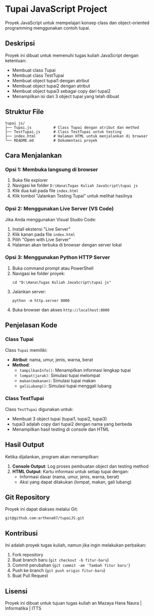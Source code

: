 # Tupai JavaScript Project

Proyek JavaScript untuk mempelajari konsep class dan object-oriented programming menggunakan contoh tupai.

## Deskripsi

Proyek ini dibuat untuk memenuhi tugas kuliah JavaScript dengan ketentuan:
- Membuat class Tupai
- Membuat class TestTupai
- Membuat object tupai1 dengan atribut
- Membuat object tupai2 dengan atribut
- Membuat object tupai3 sebagai copy dari tupai2
- Menampilkan isi dari 3 object tupai yang telah dibuat

## Struktur File

```
tupai js/
├── Tupai.js          # Class Tupai dengan atribut dan method
├── TestTupai.js      # Class TestTupai untuk testing
├── index.html        # Halaman HTML untuk menjalankan di browser
└── README.md         # Dokumentasi proyek
```

## Cara Menjalankan

### Opsi 1: Membuka langsung di browser

1. Buka file explorer
2. Navigasi ke folder `D:\Hana\Tugas Kuliah JavaScript\tupai js`
3. Klik dua kali pada file `index.html`
4. Klik tombol "Jalankan Testing Tupai" untuk melihat hasilnya

### Opsi 2: Menggunakan Live Server (VS Code)

Jika Anda menggunakan Visual Studio Code:

1. Install ekstensi "Live Server"
2. Klik kanan pada file `index.html`
3. Pilih "Open with Live Server"
4. Halaman akan terbuka di browser dengan server lokal

### Opsi 3: Menggunakan Python HTTP Server

1. Buka command prompt atau PowerShell
2. Navigasi ke folder proyek:
   ```
   cd "D:\Hana\Tugas Kuliah JavaScript\tupai js"
   ```
3. Jalankan server:
   ```
   python -m http.server 8000
   ```
4. Buka browser dan akses `http://localhost:8000`

## Penjelasan Kode

### Class Tupai

Class `Tupai` memiliki:
- **Atribut**: nama, umur, jenis, warna, berat
- **Method**:
  - `tampilkanInfo()`: Menampilkan informasi lengkap tupai
  - `lompat(jarak)`: Simulasi tupai melompat
  - `makan(makanan)`: Simulasi tupai makan
  - `galiLubang()`: Simulasi tupai menggali lubang

### Class TestTupai

Class `TestTupai` digunakan untuk:
- Membuat 3 object tupai (tupai1, tupai2, tupai3)
- tupai3 adalah copy dari tupai2 dengan nama yang berbeda
- Menampilkan hasil testing di console dan HTML

## Hasil Output

Ketika dijalankan, program akan menampilkan:

1. **Console Output**: Log proses pembuatan object dan testing method
2. **HTML Output**: Kartu informasi untuk setiap tupai dengan:
   - Informasi dasar (nama, umur, jenis, warna, berat)
   - Aksi yang dapat dilakukan (lompat, makan, gali lubang)

## Git Repository

Proyek ini dapat diakses melalui Git:
```
git@github.com:arthena07/tupaiJS.git
```

## Kontribusi

Ini adalah proyek tugas kuliah, namun jika ingin melakukan perbaikan:
1. Fork repository
2. Buat branch baru (`git checkout -b fitur-baru`)
3. Commit perubahan (`git commit -am 'Tambah fitur baru'`)
4. Push ke branch (`git push origin fitur-baru`)
5. Buat Pull Request

## Lisensi

Proyek ini dibuat untuk tujuan tugas kuliah an Mazaya Hana Naura | Informatika | ITTS
